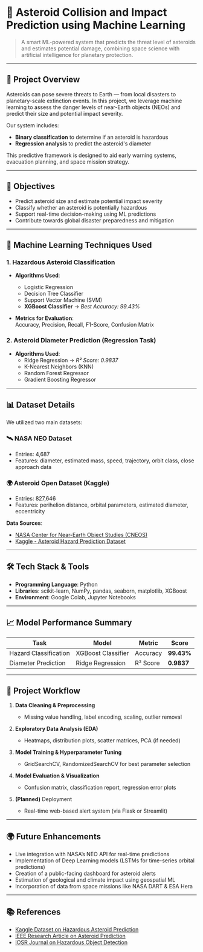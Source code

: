 # 🌌 Asteroid Collision and Impact Prediction using Machine Learning

> A smart ML-powered system that predicts the threat level of asteroids and estimates potential damage, combining space science with artificial intelligence for planetary protection.

---

## 🚀 Project Overview

Asteroids can pose severe threats to Earth — from local disasters to planetary-scale extinction events. In this project, we leverage machine learning to assess the danger levels of near-Earth objects (NEOs) and predict their size and potential impact severity.

Our system includes:
- **Binary classification** to determine if an asteroid is hazardous  
- **Regression analysis** to predict the asteroid's diameter  

This predictive framework is designed to aid early warning systems, evacuation planning, and space mission strategy.

---

## 🎯 Objectives

- Predict asteroid size and estimate potential impact severity  
- Classify whether an asteroid is potentially hazardous  
- Support real-time decision-making using ML predictions  
- Contribute towards global disaster preparedness and mitigation

---

## 🧠 Machine Learning Techniques Used

### 1. Hazardous Asteroid Classification

- **Algorithms Used**:  
  - Logistic Regression  
  - Decision Tree Classifier  
  - Support Vector Machine (SVM)  
  - **XGBoost Classifier** → *Best Accuracy: 99.43%*

- **Metrics for Evaluation**:  
  Accuracy, Precision, Recall, F1-Score, Confusion Matrix  

### 2. Asteroid Diameter Prediction (Regression Task)

- **Algorithms Used**:  
  - Ridge Regression → *R² Score: 0.9837*  
  - K-Nearest Neighbors (KNN)  
  - Random Forest Regressor  
  - Gradient Boosting Regressor  

---

## 📊 Dataset Details

We utilized two main datasets:

### 🛰️ NASA NEO Dataset
- Entries: 4,687  
- Features: diameter, estimated mass, speed, trajectory, orbit class, close approach data  

### 🌍 Asteroid Open Dataset (Kaggle)
- Entries: 827,646  
- Features: perihelion distance, orbital parameters, estimated diameter, eccentricity  

**Data Sources**:  
- [NASA Center for Near-Earth Object Studies (CNEOS)](https://neo.jpl.nasa.gov/)  
- [Kaggle - Asteroid Hazard Prediction Dataset](https://www.kaggle.com/datasets/brsdincer/asteroid-classification-for-hazardous-prediction)

---

## 🛠️ Tech Stack & Tools

- **Programming Language**: Python  
- **Libraries**: scikit-learn, NumPy, pandas, seaborn, matplotlib, XGBoost  
- **Environment**: Google Colab, Jupyter Notebooks  

---

## 📈 Model Performance Summary

| Task                        | Model                 | Metric       | Score       |
|-----------------------------|-----------------------|--------------|-------------|
| Hazard Classification       | XGBoost Classifier    | Accuracy     | **99.43%**  |
| Diameter Prediction         | Ridge Regression      | R² Score     | **0.9837**  |

---

## 🔁 Project Workflow

1. **Data Cleaning & Preprocessing**  
   - Missing value handling, label encoding, scaling, outlier removal

2. **Exploratory Data Analysis (EDA)**  
   - Heatmaps, distribution plots, scatter matrices, PCA (if needed)

3. **Model Training & Hyperparameter Tuning**  
   - GridSearchCV, RandomizedSearchCV for best parameter selection

4. **Model Evaluation & Visualization**  
   - Confusion matrix, classification report, regression error plots

5. **(Planned)** Deployment  
   - Real-time web-based alert system (via Flask or Streamlit)

---

## 🌍 Future Enhancements

- Live integration with NASA’s NEO API for real-time predictions  
- Implementation of Deep Learning models (LSTMs for time-series orbital predictions)  
- Creation of a public-facing dashboard for asteroid alerts  
- Estimation of geological and climate impact using geospatial ML  
- Incorporation of data from space missions like NASA DART & ESA Hera

---


## 📚 References

- [Kaggle Dataset on Hazardous Asteroid Prediction](https://www.kaggle.com/datasets/brsdincer/asteroid-classification-for-hazardous-prediction)  
- [IEEE Research Article on Asteroid Prediction](https://ieeexplore.ieee.org/document/10481589)  
- [IOSR Journal on Hazardous Object Detection](https://www.iosrjournals.org/iosr-jce/papers/Vol26-issue6/Ser-1/F2606013744.pdf)  


